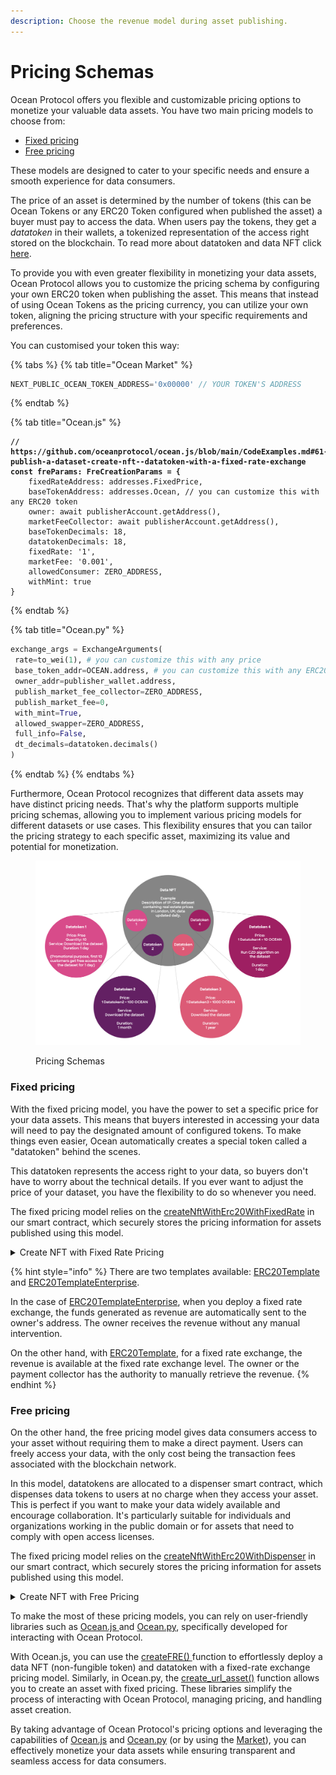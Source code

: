 ```yaml
---
description: Choose the revenue model during asset publishing.
---
```


# Pricing Schemas

Ocean Protocol offers you flexible and customizable pricing options to monetize your valuable data assets. You have two main pricing models to choose from:&#x20;

* [Fixed pricing ](pricing-schemas.md#fixed-pricing)
* [Free pricing](pricing-schemas.md#free-pricing)

These models are designed to cater to your specific needs and ensure a smooth experience for data consumers.

The price of an asset is determined by the number of tokens (this can be Ocean Tokens or any ERC20 Token configured when published the asset) a buyer must pay to access the data. When users pay the tokens, they get a _datatoken_ in their wallets, a tokenized representation of the access right stored on the blockchain. To read more about datatoken and data NFT click [here](datanft-and-datatoken.md).

To provide you with even greater flexibility in monetizing your data assets, Ocean Protocol allows you to customize the pricing schema by configuring your own ERC20 token when publishing the asset. This means that instead of using Ocean Tokens as the pricing currency, you can utilize your own token, aligning the pricing structure with your specific requirements and preferences.

You can customised your token this way:

{% tabs %}
{% tab title="Ocean Market" %}
```javascript
NEXT_PUBLIC_OCEAN_TOKEN_ADDRESS='0x00000' // YOUR TOKEN'S ADDRESS
```
{% endtab %}

{% tab title="Ocean.js" %}
<pre class="language-javascript"><code class="lang-javascript"><strong>// https://github.com/oceanprotocol/ocean.js/blob/main/CodeExamples.md#61-publish-a-dataset-create-nft--datatoken-with-a-fixed-rate-exchange
</strong><strong>const freParams: FreCreationParams = {
</strong>    fixedRateAddress: addresses.FixedPrice,
    baseTokenAddress: addresses.Ocean, // you can customize this with any ERC20 token
    owner: await publisherAccount.getAddress(),
    marketFeeCollector: await publisherAccount.getAddress(),
    baseTokenDecimals: 18,
    datatokenDecimals: 18,
    fixedRate: '1',
    marketFee: '0.001',
    allowedConsumer: ZERO_ADDRESS,
    withMint: true
}
</code></pre>
{% endtab %}

{% tab title="Ocean.py" %}
```python
exchange_args = ExchangeArguments(
 rate=to_wei(1), # you can customize this with any price
 base_token_addr=OCEAN.address, # you can customize this with any ERC20 token
 owner_addr=publisher_wallet.address,
 publish_market_fee_collector=ZERO_ADDRESS,
 publish_market_fee=0,
 with_mint=True,
 allowed_swapper=ZERO_ADDRESS,
 full_info=False,
 dt_decimals=datatoken.decimals()
)
```
{% endtab %}
{% endtabs %}

Furthermore, Ocean Protocol recognizes that different data assets may have distinct pricing needs. That's why the platform supports multiple pricing schemas, allowing you to implement various pricing models for different datasets or use cases. This flexibility ensures that you can tailor the pricing strategy to each specific asset, maximizing its value and potential for monetization.

<figure><img src="../../.gitbook/assets/contracts/pricing_schemas.png" alt=""><figcaption><p>Pricing Schemas</p></figcaption></figure>

### Fixed pricing

With the fixed pricing model, you have the power to set a specific price for your data assets. This means that buyers interested in accessing your data will need to pay the designated amount of configured tokens. To make things even easier, Ocean automatically creates a special token called a "datatoken" behind the scenes.&#x20;

This datatoken represents the access right to your data, so buyers don't have to worry about the technical details. If you ever want to adjust the price of your dataset, you have the flexibility to do so whenever you need.&#x20;

The fixed pricing model relies on the [createNftWithErc20WithFixedRate](https://github.com/oceanprotocol/contracts/blob/main/contracts/ERC721Factory.sol#LL674C14-L674C45) in our smart contract, which securely stores the pricing information for assets published using this model.

<details>

<summary>Create NFT with Fixed Rate Pricing</summary>

```javascript
/**
 * @dev createNftWithErc20WithFixedRate
 *      Creates a new NFT, then a ERC20, then a FixedRateExchange, all in one call
 *      Use this carefully, because if Fixed Rate creation fails, you are still going to pay a lot of gas
 * @param _NftCreateData input data for NFT Creation
 * @param _ErcCreateData input data for ERC20 Creation
 * @param _FixedData input data for FixedRate Creation
 */
function createNftWithErc20WithFixedRate(
NftCreateData calldata _NftCreateData,
ErcCreateData calldata _ErcCreateData,
FixedData calldata _FixedData
) external nonReentrant returns (address erc721Address, address erc20Address, bytes32 exchangeId){
//we are adding ourselfs as a ERC20 Deployer, because we need it in order to deploy the fixedrate
erc721Address = deployERC721Contract(
    _NftCreateData.name,
    _NftCreateData.symbol,
    _NftCreateData.templateIndex,
    address(this),
    address(0),
    _NftCreateData.tokenURI,
    _NftCreateData.transferable,
    _NftCreateData.owner);
erc20Address = IERC721Template(erc721Address).createERC20(
    _ErcCreateData.templateIndex,
    _ErcCreateData.strings,
    _ErcCreateData.addresses,
    _ErcCreateData.uints,
    _ErcCreateData.bytess
);
exchangeId = IERC20Template(erc20Address).createFixedRate(
    _FixedData.fixedPriceAddress,
    _FixedData.addresses,
    _FixedData.uints
    );
// remove our selfs from the erc20DeployerRole
IERC721Template(erc721Address).removeFromCreateERC20List(address(this));
}
```

</details>

{% hint style="info" %}
There are two templates available: [ERC20Template](datatoken-templates.md#regular-template) and [ERC20TemplateEnterprise](datatoken-templates.md#enterprise-template).

In the case of [ERC20TemplateEnterprise](datatoken-templates.md#enterprise-template), when you deploy a fixed rate exchange, the funds generated as revenue are automatically sent to the owner's address. The owner receives the revenue without any manual intervention.



On the other hand, with [ERC20Template](datatoken-templates.md#regular-template), for a fixed rate exchange, the revenue is available at the fixed rate exchange level. The owner or the payment collector has the authority to manually retrieve the revenue.
{% endhint %}

### Free pricing

On the other hand, the free pricing model gives data consumers access to your asset without requiring them to make a direct payment. Users can freely access your data, with the only cost being the transaction fees associated with the blockchain network.&#x20;

In this model, datatokens are allocated to a dispenser smart contract, which dispenses data tokens to users at no charge when they access your asset. This is perfect if you want to make your data widely available and encourage collaboration. It's particularly suitable for individuals and organizations working in the public domain or for assets that need to comply with open access licenses.

The fixed pricing model relies on the [createNftWithErc20WithDispenser](https://github.com/oceanprotocol/contracts/blob/main/contracts/ERC721Factory.sol#LL713C14-L713C45) in our smart contract, which securely stores the pricing information for assets published using this model.

<details>

<summary>Create NFT with Free Pricing</summary>

```javascript
/**
 * @dev createNftWithErc20WithDispenser
 *      Creates a new NFT, then a ERC20, then a Dispenser, all in one call
 *      Use this carefully
 * @param _NftCreateData input data for NFT Creation
 * @param _ErcCreateData input data for ERC20 Creation
 * @param _DispenserData input data for Dispenser Creation
 */
function createNftWithErc20WithDispenser(
    NftCreateData calldata _NftCreateData,
    ErcCreateData calldata _ErcCreateData,
    DispenserData calldata _DispenserData
) external nonReentrant returns (address erc721Address, address erc20Address){
    //we are adding ourselfs as a ERC20 Deployer, because we need it in order to deploy the fixedrate
    erc721Address = deployERC721Contract(
        _NftCreateData.name,
        _NftCreateData.symbol,
        _NftCreateData.templateIndex,
        address(this),
        address(0),
        _NftCreateData.tokenURI,
        _NftCreateData.transferable,
        _NftCreateData.owner);
    erc20Address = IERC721Template(erc721Address).createERC20(
        _ErcCreateData.templateIndex,
        _ErcCreateData.strings,
        _ErcCreateData.addresses,
        _ErcCreateData.uints,
        _ErcCreateData.bytess
    );
    IERC20Template(erc20Address).createDispenser(
        _DispenserData.dispenserAddress,
        _DispenserData.maxTokens,
        _DispenserData.maxBalance,
        _DispenserData.withMint,
        _DispenserData.allowedSwapper
        );
    // remove our selfs from the erc20DeployerRole
    IERC721Template(erc721Address).removeFromCreateERC20List(address(this));
}
```

</details>

To make the most of these pricing models, you can rely on user-friendly libraries such as [Ocean.js ](../ocean.js/)and [Ocean.py](../ocean.py/), specifically developed for interacting with Ocean Protocol.&#x20;

With Ocean.js, you can use the [createFRE() ](../ocean.js/publish.md)function to effortlessly deploy a data NFT (non-fungible token) and datatoken with a fixed-rate exchange pricing model. Similarly, in Ocean.py, the [create\_url\_asset()](../ocean.py/publish-flow.md#create-an-asset-and-pricing-schema-simultaneously) function allows you to create an asset with fixed pricing. These libraries simplify the process of interacting with Ocean Protocol, managing pricing, and handling asset creation.

By taking advantage of Ocean Protocol's pricing options and leveraging the capabilities of [Ocean.js](../ocean.js/) and [Ocean.py](../ocean.py/) (or by using the [Market](../../user-guides/using-ocean-market.md)), you can effectively monetize your data assets while ensuring transparent and seamless access for data consumers.&#x20;
